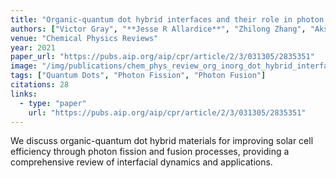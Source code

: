 ```yaml
---
title: "Organic-quantum dot hybrid interfaces and their role in photon fission/fusion applications"
authors: ["Victor Gray", "**Jesse R Allardice**", "Zhilong Zhang", "Akshay Rao"]
venue: "Chemical Physics Reviews"
year: 2021
paper_url: "https://pubs.aip.org/aip/cpr/article/2/3/031305/2835351"
image: "/img/publications/chem_phys_review_org_inorg_dot_hybrid_interfaces.png"
tags: ["Quantum Dots", "Photon Fission", "Photon Fusion"]
citations: 28
links:
  - type: "paper"
    url: "https://pubs.aip.org/aip/cpr/article/2/3/031305/2835351"
---
```


We discuss organic-quantum dot hybrid materials for improving solar cell efficiency through photon fission and fusion processes, providing a comprehensive review of interfacial dynamics and applications.
